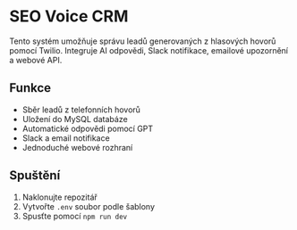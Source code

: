 
# SEO Voice CRM

Tento systém umožňuje správu leadů generovaných z hlasových hovorů pomocí Twilio. Integruje AI odpovědi, Slack notifikace, emailové upozornění a webové API.

## Funkce
- Sběr leadů z telefonních hovorů
- Uložení do MySQL databáze
- Automatické odpovědi pomocí GPT
- Slack a email notifikace
- Jednoduché webové rozhraní

## Spuštění
1. Naklonujte repozitář
2. Vytvořte `.env` soubor podle šablony
3. Spusťte pomocí `npm run dev`
